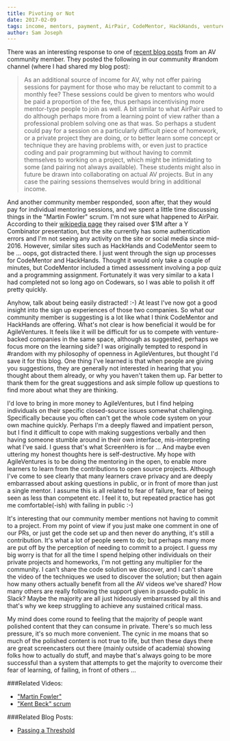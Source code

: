 ```yaml
---
title: Pivoting or Not
date: 2017-02-09
tags: income, mentors, payment, AirPair, CodeMentor, HackHands, venture capitalization 
author: Sam Joseph
---
```


There was an interesting response to one of [recent blog posts](http://nonprofits.agileventures.org/2017/01/23/passing_a_threshold/) from an AV community member.  They posted the following in our community #random channel (where I had shared my blog post):

> As an additional source of income for AV, why not offer pairing sessions for payment for those who may be reluctant to commit to a monthly fee? These sessions could be given to mentors who would be paid a proportion of the fee, thus perhaps incentivising more mentor-type people to join as well. A bit similar to what AirPair used to do although perhaps more from a learning point of view rather than a professional problem solving one as that was. So perhaps a student could pay for a session on a particularly difficult piece of homework, or a private project they are doing, or to better learn some concept or technique they are having problems with, or even just to practice coding and pair programming but without having to commit themselves to working on a project, which might be intimidating to some (and pairing not always available). These students might also in future be drawn into collaborating on actual AV projects. But in any case the pairing sessions themselves would bring in additional income.

And another community member responded, soon after, that they would pay for individual mentoring sessions, and we spent a little time discussing things in the "Martin Fowler" scrum.  I'm not sure what happened to AirPair.  According to their [wikipedia page](https://en.wikipedia.org/wiki/AirPair) they raised over $1M after a Y Combinator presentation, but the site currently has some authentication errors and I'm not seeing any activity on the site or social media since mid-2016.  However, similar sites such as HackHands and CodeMentor seem to be ... oops, got distracted there.  I just went through the sign up processes for CodeMentor and HackHands.  Thought it would only take a couple of minutes, but CodeMentor included a timed assessment involving a pop quiz and a programming assignment.  Fortunately it was very similar to a kata I had completed not so long ago on Codewars, so I was able to polish it off pretty quickly.

Anyhow, talk about being easily distracted! :-) At least I've now got a good insight into the sign up experiences of those two companies.  So what our community member is suggesting is a lot like what I think CodeMentor and HackHands are offering.  What's not clear is how beneficial it would be for AgileVentures.  It feels like it will be difficult for us to compete with venture-backed companies in the same space, although as suggested, perhaps we focus more on the learning side? I was originally tempted to respond in #random with my philosophy of openness in AgileVentures, but thought I'd save it for this blog.  One thing I've learned is that when people are giving you suggestions, they are generally not interested in hearing that you thought about them already, or why you haven't taken them up.  Far better to thank them for the great suggestions and ask simple follow up questions to find more about what they are thinking.

I'd love to bring in more money to AgileVentures, but I find helping individuals on their specific closed-source issues somewhat challenging.  Specifically because you often can't get the whole code system on your own machine quickly.  Perhaps I'm a deeply flawed and impatient person, but I find it difficult to cope with making suggestions verbally and then having someone stumble around in their own interface, mis-interpreting what I've said.  I guess that's what ScreenHero is for ... And maybe even uttering my honest thoughts here is self-destructive.  My hope with AgileVentures is to be doing the mentoring in the open, to enable more learners to learn from the contributions to open source projects.  Although I've come to see clearly that many learners crave privacy and are deeply embarrassed about asking questions in public, or in front of more than just a single mentor.  I assume this is all related to fear of failure, fear of being seen as less than competent etc.  I feel it to, but repeated practice has got me comfortable(-ish) with failing in public :-)

It's interesting that our community member mentions not having to commit to a project.  From my point of view if you just make one comment in one of our PRs, or just get the code set up and then never do anything, it's still a contribution.  It's what a lot of people seem to do; but perhaps many more are put off by the perception of needing to commit to a project.   I guess my big worry is that for all the time I spend helping other individuals on their private projects and homeworks, I'm not getting any multiplier for the community.  I can't share the code solution we discover, and I can't share the video of the techniques we used to discover the solution; but then again how many others actually benefit from all the AV videos we've shared?  How many others are really following the support given in psuedo-public in Slack?  Maybe the majority are all just hideously embarrassed by all this and that's why we keep struggling to achieve any sustained critical mass.

My mind does come round to feeling that the majority of people want polished content that they can consume in private.  There's so much less pressure, it's so much more convenient.  The cynic in me moans that so much of the polished content is not true to life, but then these days there are great screencasters out there (mainly outside of academia) showing folks how to actually do stuff, and maybe that's always going to be more successful than a system that attempts to get the majority to overcome their fear of learning, of failing, in front of others ...


###Related Videos:

* ["Martin Fowler"](https://www.youtube.com/watch?feature=player_embedded&v=zBP6d2a0Rcc)
* ["Kent Beck" scrum](https://www.youtube.com/watch?v=1nqdZoqlH7A)


###Related Blog Posts:

* [Passing a Threshold](http://nonprofits.agileventures.org/2017/01/23/passing_a_threshold/)
